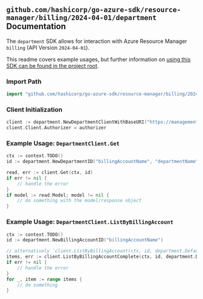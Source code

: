 
## `github.com/hashicorp/go-azure-sdk/resource-manager/billing/2024-04-01/department` Documentation

The `department` SDK allows for interaction with Azure Resource Manager `billing` (API Version `2024-04-01`).

This readme covers example usages, but further information on [using this SDK can be found in the project root](https://github.com/hashicorp/go-azure-sdk/tree/main/docs).

### Import Path

```go
import "github.com/hashicorp/go-azure-sdk/resource-manager/billing/2024-04-01/department"
```


### Client Initialization

```go
client := department.NewDepartmentClientWithBaseURI("https://management.azure.com")
client.Client.Authorizer = authorizer
```


### Example Usage: `DepartmentClient.Get`

```go
ctx := context.TODO()
id := department.NewDepartmentID("billingAccountName", "departmentName")

read, err := client.Get(ctx, id)
if err != nil {
	// handle the error
}
if model := read.Model; model != nil {
	// do something with the model/response object
}
```


### Example Usage: `DepartmentClient.ListByBillingAccount`

```go
ctx := context.TODO()
id := department.NewBillingAccountID("billingAccountName")

// alternatively `client.ListByBillingAccount(ctx, id, department.DefaultListByBillingAccountOperationOptions())` can be used to do batched pagination
items, err := client.ListByBillingAccountComplete(ctx, id, department.DefaultListByBillingAccountOperationOptions())
if err != nil {
	// handle the error
}
for _, item := range items {
	// do something
}
```
